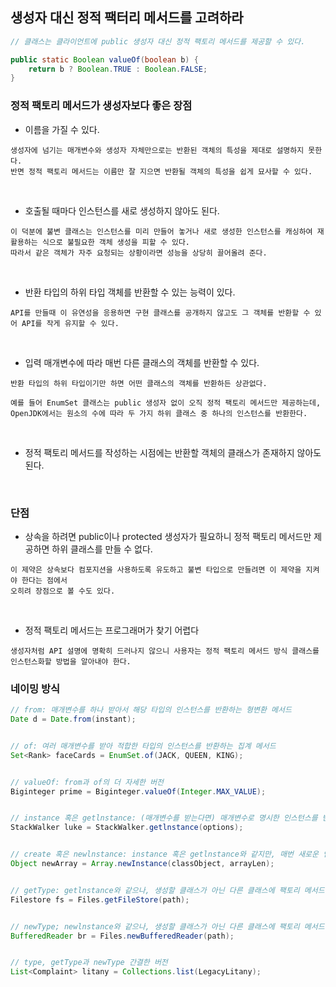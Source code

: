 ## 생성자 대신 정적 팩터리 메서드를 고려하라
```java
// 클래스는 클라이언트에 public 생성자 대신 정적 팩토리 메서드를 제공할 수 있다.

public static Boolean valueOf(boolean b) { 
    return b ? Boolean.TRUE : Boolean.FALSE;
}
```

### 정적 팩토리 메서드가 생성자보다 좋은 장점

- 이름을 가질 수 있다.
```
생성자에 넘기는 매개변수와 생성자 자체만으로는 반환된 객체의 특성을 제대로 설명하지 못한다.
반면 정적 팩토리 메서드는 이름만 잘 지으면 반환될 객체의 특성을 쉽게 묘사할 수 있다.
```

<br>

- 호출될 때마다 인스턴스를 새로 생성하지 않아도 된다.
```
이 덕분에 불변 클래스는 인스턴스를 미리 만들어 놓거나 새로 생성한 인스턴스를 캐싱하여 재활용하는 식으로 불필요한 객체 생성을 피할 수 있다.
따라서 같은 객체가 자주 요청되는 상황이라면 성능을 상당히 끌어올려 준다.
```

<br>

- 반환 타입의 하위 타입 객체를 반환할 수 있는 능력이 있다.
```
API를 만들때 이 유연성을 응용하면 구현 클래스를 공개하지 않고도 그 객체를 반환할 수 있어 API를 작게 유지할 수 있다.
```

<br>

- 입력 매개변수에 따라 매번 다른 클래스의 객체를 반환할 수 있다.
```
반환 타입의 하위 타입이기만 하면 어떤 클래스의 객체를 반환하든 상관없다.

예를 들어 EnumSet 클래스는 public 생성자 없이 오직 정적 팩토리 메서드만 제공하는데,
OpenJDK에서는 원소의 수에 따라 두 가지 하위 클래스 중 하나의 인스턴스를 반환한다.
```

<br>

- 정적 팩토리 메서드를 작성하는 시점에는 반환할 객체의 클래스가 존재하지 않아도 된다.

<br>



### 단점

- 상속을 하려면 public이나 protected 생성자가 필요하니 정적 팩토리 메서드만 제공하면 하위 클래스를 만들 수 없다.
```
이 제약은 상속보다 컴포지션을 사용하도록 유도하고 불변 타입으로 만들려면 이 제약을 지켜야 한다는 점에서
오히려 장점으로 볼 수도 있다.
```

<br>

- 정적 팩토리 메서드는 프로그래머가 찾기 어렵다
```
생성자처럼 API 설명에 명확히 드러나지 않으니 사용자는 정적 팩토리 메서드 방식 클래스를 인스턴스화할 방법을 알아내야 한다.
```



### 네이밍 방식
```java
// from: 매개변수를 하나 받아서 해당 타입의 인스턴스를 반환하는 형변환 메서드
Date d = Date.from(instant);


// of: 여러 매개변수를 받아 적합한 타입의 인스턴스를 반환하는 집계 메서드
Set<Rank> faceCards = EnumSet.of(JACK, QUEEN, KING);


// valueOf: from과 of의 더 자세한 버전
Biginteger prime = Biginteger.valueOf(Integer.MAX_VALUE);


// instance 혹은 getlnstance: (매개변수를 받는다면) 매개변수로 명시한 인스턴스를 반환하지만, 같은 인스턴스임을 보장하지는 않는다.
StackWalker luke = StackWalker.getlnstance(options);


// create 혹은 newlnstance: instance 혹은 getlnstance와 같지만, 매번 새로운 인스턴스를 생성해 반환함을 보장한다.
Object newArray = Array.newInstance(classObject, arrayLen);


// getType: getlnstance와 같으나, 생성할 클래스가 아닌 다른 클래스에 팩토리 메서드를 정의할 때 쓴다. “Type”은 팩토리 메서드가 반환할 객체의 타입 이다.
Filestore fs = Files.getFileStore(path);


// newType; newlnstance와 같으나, 생성할 클래스가 아닌 다른 클래스에 팩토리 메서드를 정의할 때 쓴다. “Type”은 팩토리 메서드가 반환할 객체의 타입 이다.
BufferedReader br = Files.newBufferedReader(path);


// type, getType과 newType 간결한 버전
List<Complaint> litany = Collections.list(LegacyLitany);
```




















